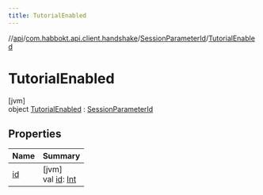 ```yaml
---
title: TutorialEnabled
---
```

//[api](../../../../index.html)/[com.habbokt.api.client.handshake](../../index.html)/[SessionParameterId](../index.html)/[TutorialEnabled](index.html)



# TutorialEnabled



[jvm]\
object [TutorialEnabled](index.html) : [SessionParameterId](../index.html)



## Properties


| Name | Summary |
|---|---|
| [id](../id.html) | [jvm]<br>val [id](../id.html): [Int](https://kotlinlang.org/api/latest/jvm/stdlib/kotlin/-int/index.html) |


